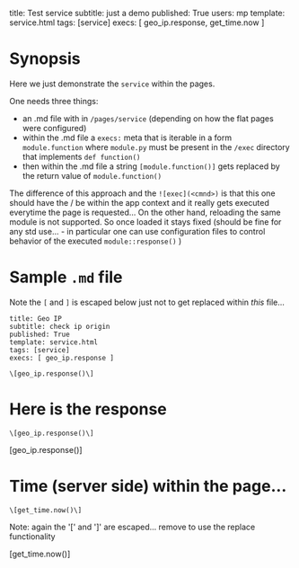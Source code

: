 title: Test service
subtitle: just a demo
published: True
users: mp
template: service.html
tags: [service]
execs: [ geo_ip.response, get_time.now ]

# Synopsis

Here we just demonstrate the `service` within the pages.

One needs three things:

* an .md file with in `/pages/service` (depending on how the flat pages were configured)
* within the .md file a `execs:` meta that is iterable in a form `module.function` where `module.py` must be present in the `/exec` directory that implements `def function()`
* then within the .md file a string `[module.function()]` gets replaced by the return value of `module.function()`

The difference of this approach and the `![exec](<cmnd>)` is that this one should have the / be within the app context and it really gets executed everytime the page is requested...
On the other hand, reloading the same module is not supported. So once loaded it stays fixed (should be fine for any std use... - in particular one can use configuration files to control behavior of the executed `module::response()` )

# Sample `.md` file

Note the `[` and `]` is escaped below just not to get replaced within *this* file...

```
title: Geo IP
subtitle: check ip origin
published: True
template: service.html
tags: [service]
execs: [ geo_ip.response ]

\[geo_ip.response()\]
```

# Here is the response

`\[geo_ip.response()\]`

[geo_ip.response()]

# Time (server side) within the page...

`\[get_time.now()\]`

Note: again the '[' and ']' are escaped... remove to use the replace functionality

[get_time.now()]

